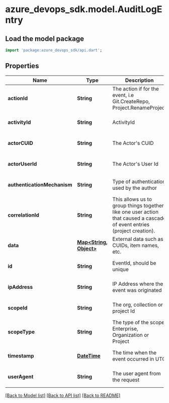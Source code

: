 # azure_devops_sdk.model.AuditLogEntry

## Load the model package
```dart
import 'package:azure_devops_sdk/api.dart';
```

## Properties
Name | Type | Description | Notes
------------ | ------------- | ------------- | -------------
**actionId** | **String** | The action if for the event, i.e Git.CreateRepo, Project.RenameProject | [optional] [default to null]
**activityId** | **String** | ActivityId | [optional] [default to null]
**actorCUID** | **String** | The Actor&#39;s CUID | [optional] [default to null]
**actorUserId** | **String** | The Actor&#39;s User Id | [optional] [default to null]
**authenticationMechanism** | **String** | Type of authentication used by the author | [optional] [default to null]
**correlationId** | **String** | This allows us to group things together, like one user action that caused a cascade of event entries (project creation). | [optional] [default to null]
**data** | [**Map&lt;String, Object&gt;**](Object.md) | External data such as CUIDs, item names, etc. | [optional] [default to {}]
**id** | **String** | EventId, should be unique | [optional] [default to null]
**ipAddress** | **String** | IP Address where the event was originated | [optional] [default to null]
**scopeId** | **String** | The org, collection or project Id | [optional] [default to null]
**scopeType** | **String** | The type of the scope, Enterprise, Organization or Project | [optional] [default to null]
**timestamp** | [**DateTime**](DateTime.md) | The time when the event occurred in UTC | [optional] [default to null]
**userAgent** | **String** | The user agent from the request | [optional] [default to null]

[[Back to Model list]](../README.md#documentation-for-models) [[Back to API list]](../README.md#documentation-for-api-endpoints) [[Back to README]](../README.md)


